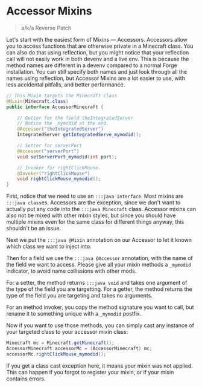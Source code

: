 # Accessor Mixins

> a/k/a Reverse Patch

Let's start with the easiest form of Mixins — Accessors. Accessors allow you to access functions that are otherwise private in a Minecraft class. You can also do that using reflection, but you might notice that your reflection call will not easily work in both devenv and a live env. This is because the method names are different in a devenv compared to a normal Forge installation. You can still specify both names and just look through all the names using reflection, but Accessor Mixins are a lot easier to use, with less accidental pitfalls, and better performance.

```java
// This Mixin targets the Minecraft class
@Mixin(Minecraft.class)
public interface AccessorMinecraft {

    // Getter for the field theIntegratedServer
    // Notice the _mymodid at the end.
    @Accessor("theIntegratedServer")
    IntegratedServer getIntegratedServe_mymodid();

    // Setter for serverPort
    @Accessor("serverPort")
    void setServerPort_mymodid(int port);

    // Invoker for rightClickMouse.
    @Invoker("rightClickMouse")
    void rightClickMouse_mymodid();
}
```

First, notice that we need to use an `:::java interface`. Most mixins are `:::java class`es. Accessors are the exception, since we don't want to actually put any code into the `:::java Minecraft` class. Accessor mixins can also not be mixed with other mixin styles, but since you should have multiple mixins even for the same class for different things anyway, this shouldn't be an issue.

Next we put the `:::java @Mixin` annotation on our Accessor to let it known which class we want to inject into.

Then for a field we use the `:::java @Accessor` annotation, with the name of the field we want to access. Please give all your mixin methods a `_mymodid` indicator, to avoid name collissions with other mods.

For a setter, the method returns `:::java void` and takes one argument of the type of the field you are targetting. For a getter, the method returns the type of the field you are targeting and takes no arguments.

For an method invoker, you copy the method signature you want to call, but rename it to something unique with a `_mymodid` postfix.

Now if you want to use those methods, you can simply cast any instance of your targeted class to your accessor mixin class:

```java
Minecraft mc = Minecraft.getMinecraft();
AccessorMinecraft accessorMc = (AccessorMinecraft) mc;
accessorMc.rightClickMouse_mymodid();
```

If you get a class cast exception here, it means your mixin was not applied. This can happen if you forgot to register your mixin, or if your mixin contains errors.
